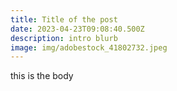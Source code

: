 ```yaml
---
title: Title of the post
date: 2023-04-23T09:08:40.500Z
description: intro blurb
image: img/adobestock_41802732.jpeg
---
```

t﻿his is the body